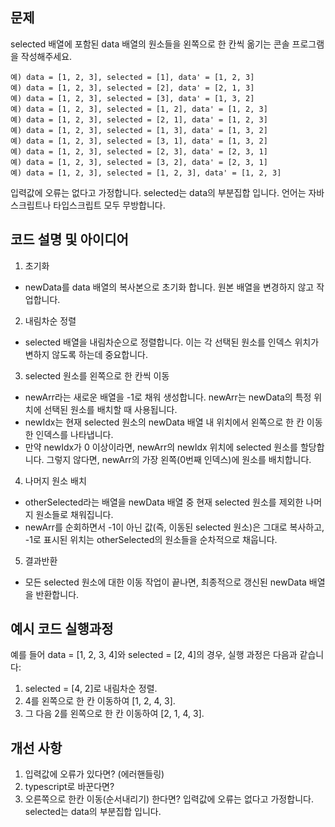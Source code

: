 ## 문제

selected 배열에 포함된 data 배열의 원소들을 왼쪽으로 한 칸씩 옮기는 콘솔 프로그램을 작성해주세요.

```
예) data = [1, 2, 3], selected = [1], data' = [1, 2, 3]
예) data = [1, 2, 3], selected = [2], data' = [2, 1, 3]
예) data = [1, 2, 3], selected = [3], data' = [1, 3, 2]
예) data = [1, 2, 3], selected = [1, 2], data' = [1, 2, 3]
예) data = [1, 2, 3], selected = [2, 1], data' = [1, 2, 3]
예) data = [1, 2, 3], selected = [1, 3], data' = [1, 3, 2]
예) data = [1, 2, 3], selected = [3, 1], data' = [1, 3, 2]
예) data = [1, 2, 3], selected = [2, 3], data' = [2, 3, 1]
예) data = [1, 2, 3], selected = [3, 2], data' = [2, 3, 1]
예) data = [1, 2, 3], selected = [1, 2, 3], data' = [1, 2, 3]
```

입력값에 오류는 없다고 가정합니다.
selected는 data의 부분집합 입니다.
언어는 자바스크립트나 타입스크립트 모두 무방합니다.

## 코드 설명 및 아이디어

1. 초기화

- newData를 data 배열의 복사본으로 초기화 합니다. 원본 배열을 변경하지 않고 작업합니다.

2. 내림차순 정렬

- selected 배열을 내림차순으로 정렬합니다. 이는 각 선택된 원소를 인덱스 위치가 변하지 않도록 하는데 중요합니다.

3. selected 원소를 왼쪽으로 한 칸씩 이동

- newArr라는 새로운 배열을 -1로 채워 생성합니다. newArr는 newData의 특정 위치에 선택된 원소를 배치할 때 사용됩니다.
- newIdx는 현재 selected 원소의 newData 배열 내 위치에서 왼쪽으로 한 칸 이동한 인덱스를 나타냅니다.
- 만약 newIdx가 0 이상이라면, newArr의 newIdx 위치에 selected 원소를 할당합니다. 그렇지 않다면, newArr의 가장 왼쪽(0번째 인덱스)에 원소를 배치합니다.

4. 나머지 원소 배치

- otherSelected라는 배열을 newData 배열 중 현재 selected 원소를 제외한 나머지 원소들로 채워집니다.
- newArr를 순회하면서 -1이 아닌 값(즉, 이동된 selected 원소)은 그대로 복사하고, -1로 표시된 위치는 otherSelected의 원소들을 순차적으로 채웁니다.

5. 결과반환

- 모든 selected 원소에 대한 이동 작업이 끝나면, 최종적으로 갱신된 newData 배열을 반환합니다.

## 예시 코드 실행과정

예를 들어 data = [1, 2, 3, 4]와 selected = [2, 4]의 경우, 실행 과정은 다음과 같습니다:

1. selected = [4, 2]로 내림차순 정렬.
2. 4를 왼쪽으로 한 칸 이동하여 [1, 2, 4, 3].
3. 그 다음 2를 왼쪽으로 한 칸 이동하여 [2, 1, 4, 3].

## 개선 사항

1. 입력값에 오류가 있다면? (에러핸들링)
2. typescript로 바꾼다면?
3. 오른쪽으로 한칸 이동(순서내리기) 한다면?
   입력값에 오류는 없다고 가정합니다.
   selected는 data의 부분집합 입니다.
